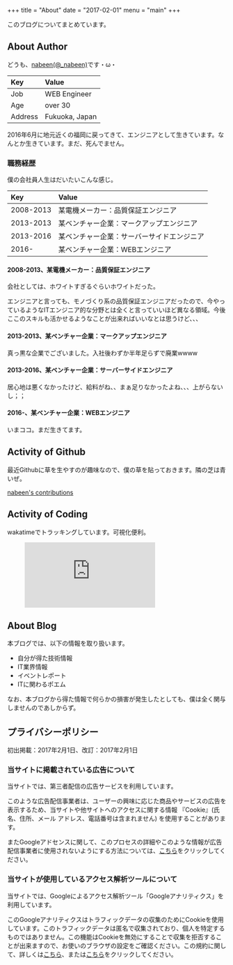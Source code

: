 +++
title = "About"
date = "2017-02-01"
menu = "main"
+++

このブログについてまとめています。

## About Author
どうも、[nabeen\(@\_nabeen\)](https://twitter.com/_nabeen)です・ω・

| Key        | Value          |
|:-----------|:---------------|
| Job        | WEB Engineer   |
| Age        | over 30        |
| Address    | Fukuoka, Japan |

2016年6月に地元近くの福岡に戻ってきて、エンジニアとして生きています。なんとか生きています。まだ、死んでません。

### 職務経歴
僕の会社員人生はだいたいこんな感じ。

| Key        | Value                               |
|:-----------|:------------------------------------|
| 2008-2013  | 某電機メーカー：品質保証エンジニア        |
| 2013-2013  | 某ベンチャー企業：マークアップエンジニア   |
| 2013-2016  | 某ベンチャー企業：サーバーサイドエンジニア |
| 2016-      | 某ベンチャー企業：WEBエンジニア          |

#### 2008-2013、某電機メーカー：品質保証エンジニア
会社としては、ホワイトすぎるぐらいホワイトだった。

エンジニアと言っても、モノづくり系の品質保証エンジニアだったので、今やっているようなITエンジニア的な分野とは全くと言っていいほど異なる領域。今後ここのスキルも活かせるようなことが出来ればいいなとは思うけど、、、

#### 2013-2013、某ベンチャー企業：マークアップエンジニア
真っ黒な企業でございました。入社後わずか半年足らずで廃業wwww

#### 2013-2016、某ベンチャー企業：サーバーサイドエンジニア
居心地は悪くなかったけど、給料がね、、まぁ足りなかったよね、、、上がらないし；；

#### 2016-、某ベンチャー企業：WEBエンジニア
いまココ。まだ生きてます。

## Activity of Github
最近Githubに草を生やすのが趣味なので、僕の草を貼っておきます。隣の芝は青いぜ。

<a href="http://github.com/nabeen" class="gh-contributions" data-gh-username="nabeen" target="\_blank">nabeen's contributions</a>
<script src="https://ikuwow.github.io/yourcontributions/widget.min.js"></script>

## Activity of Coding
wakatimeでトラッキングしています。可視化便利。

<figure><embed src="https://wakatime.com/share/@nabeen/e61ec1f9-732b-4ac4-95fb-09f0140de9ff.svg"></embed></figure>

## About Blog
本ブログでは、以下の情報を取り扱います。

* 自分が得た技術情報
* IT業界情報
* イベントレポート
* ITに関わるポエム

なお、本ブログから得た情報で何らかの損害が発生したとしても、僕は全く関与しませんのであしからず。

## プライバシーポリシー
初出掲載：2017年2月1日、改訂：2017年2月1日

### 当サイトに掲載されている広告について
当サイトでは、第三者配信の広告サービスを利用しています。

このような広告配信事業者は、ユーザーの興味に応じた商品やサービスの広告を表示するため、当サイトや他サイトへのアクセスに関する情報 『Cookie』(氏名、住所、メール アドレス、電話番号は含まれません) を使用することがあります。

またGoogleアドセンスに関して、このプロセスの詳細やこのような情報が広告配信事業者に使用されないようにする方法については、[こちら](http://www.google.co.jp/policies/technologies/ads/)をクリックしてください。

### 当サイトが使用しているアクセス解析ツールについて
当サイトでは、Googleによるアクセス解析ツール「Googleアナリティクス」を利用しています。

このGoogleアナリティクスはトラフィックデータの収集のためにCookieを使用しています。このトラフィックデータは匿名で収集されており、個人を特定するものではありません。この機能はCookieを無効にすることで収集を拒否することが出来ますので、お使いのブラウザの設定をご確認ください。この規約に関して、詳しくは[こちら](https://www.google.com/analytics/terms/jp.html)、または[こちら](https://www.google.com/intl/ja/policies/privacy/partners/)をクリックしてください。
